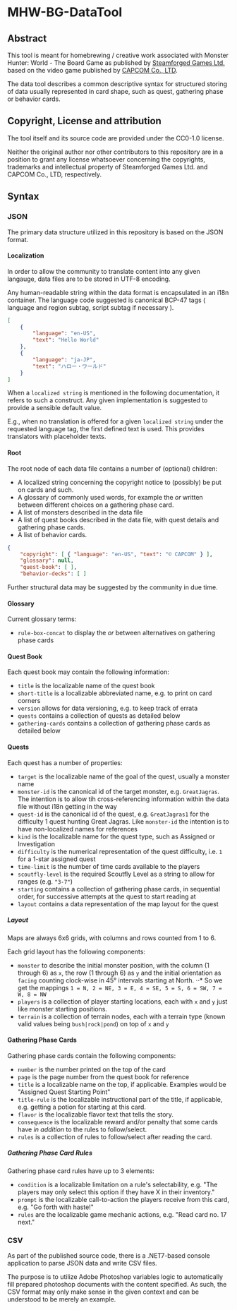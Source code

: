 # MHW-BG-DataTool

## Abstract

This tool is meant for homebrewing / creative work associated with Monster Hunter: World - The Board Game as published by [Steamforged Games Ltd.](https://steamforged.com) based on the video game published by [CAPCOM Co., LTD](https://www.capcom.com/).

The data tool describes a common descriptive syntax for structured storing of data usually represented in card shape, such as quest, gathering phase or behavior cards.

## Copyright, License and attribution

The tool itself and its source code are provided under the CC0-1.0 license.

Neither the original author nor other contributors to this repository are in a position to grant any license whatsoever concerning the copyrights, trademarks and intellectual property of Steamforged Games Ltd. and CAPCOM Co., LTD, respectively.

## Syntax

### JSON

The primary data structure utilized in this repository is based on the JSON format.

#### Localization

In order to allow the community to translate content into any given langauge, data files are to be stored in UTF-8 encoding.

Any human-readable string within the data format is encapsulated in an i18n container.
The language code suggested is canonical BCP-47 tags ( language and region subtag, script subtag if necessary ).

```json
[
	{
		"language": "en-US",
		"text": "Hello World"
	},
	{
		"language": "ja-JP",
		"text": "ハロー・ワールド"
	}
]
```

When a `localized string` is mentioned in the following documentation, it refers to such a construct.
Any given implementation is suggested to provide a sensible default value.

E.g., when no translation is offered for a given `localized string` under the requested language tag, the first defined text is used.
This provides translators with placeholder texts.

#### Root

The root node of each data file contains a number of (optional) children:

+ A localized string concerning the copyright notice to (possibly) be put on cards and such.
+ A glossary of commonly used words, for example the *or* written between different choices on a gathering phase card.
+ A list of monsters described in the data file
+ A list of quest books described in the data file, with quest details and gathering phase cards.
+ A list of behavior cards.


```json
{
	"copyright": [ { "language": "en-US", "text": "© CAPCOM" } ],
	"glossary": null,
	"quest-book": [ ],
	"behavior-decks": [ ]
```

Further structural data may be suggested by the community in due time.

#### Glossary

Current glossary terms:

+ `rule-box-concat` to display the *or* between alternatives on gathering phase cards

#### Quest Book

Each quest book may contain the following information:

+ `title` is the localizable name of the quest book
+ `short-title` is a localizable abbreviated name, e.g. to print on card corners
+ `version` allows for data versioning, e.g. to keep track of errata
+ `quests` contains a collection of quests as detailed below
+ `gathering-cards` contains a collection of gathering phase cards as detailed below

#### Quests

Each quest has a number of properties:

+ `target` is the localizable name of the goal of the quest, usually a monster name
+ `monster-id` is the canonical id of the target monster, e.g. `GreatJagras`. The intention is to allow tih cross-referencing information within the data file without i18n getting in the way
+ `quest-id` is the canonical id of the quest, e.g. `GreatJagras1` for the difficulty 1 quest hunting Great Jagras. Like `monster-id` the intention is to have non-localized names for references
+ `kind` is the localizable name for the quest type, such as Assigned or Investigation
+ `difficulty` is the numerical representation of the quest difficulty, i.e. `1` for a 1-star assigned quest
+ `time-limit` is the number of time cards available to the players
+ `scoutfly-level` is the required Scoutfly Level as a string to allow for ranges (e.g. `"3-7"`)
+ `starting` contains a collection of gathering phase cards, in sequential order, for successive attempts at the quest to start reading at
+ `layout` contains a data representation of the map layout for the quest

##### Layout

Maps are always 6x6 grids, with columns and rows counted from 1 to 6.

Each grid layout has the following components:

+ `monster` to describe the initial monster position, with the column (1 through 6) as `x`, the row (1 through 6) as `y` and the initial orientation as `facing` counting clock-wise in 45° intervals starting at North.
⋅⋅* So we get the mappings `1 = N, 2 = NE, 3 = E, 4 = SE, 5 = S, 6 = SW, 7 = W, 8 = NW`
+ `players` is a collection of player starting locations, each with `x` and `y` just like monster starting positions.
+ `terrain` is a collection of terrain nodes, each with a terrain type (known valid values being `bush|rock|pond`) on top of `x` and `y`

#### Gathering Phase Cards

Gathering phase cards contain the following components:

+ `number` is the number printed on the top of the card
+ `page` is the page number from the quest book for reference
+ `title` is a localizable name on the top, if applicable. Examples would be "Assigned Quest Starting Point"
+ `title-rule` is the localizable instructional part of the title, if applicable, e.g. getting a potion for starting at this card.
+ `flavor` is the localizable flavor text that tells the story.
+ `consequence` is the localizable reward and/or penalty that some cards have *in addition* to the rules to follow/select.
+ `rules` is a collection of rules to follow/select after reading the card.

##### Gathering Phase Card Rules

Gathering phase card rules have up to 3 elements:

+ `condition` is a localizable limitation on a rule's selectability, e.g. "The players may only select this option if they have X in their inventory."
+ `prompt` is the localizable call-to-action the players receive from this card, e.g. "Go forth with haste!"
+ `rules` are the localizable game mechanic actions, e.g. "Read card no. 17 next."

### CSV

As part of the published source code, there is a .NET7-based console application to parse JSON data and write CSV files.

The purpose is to utilize Adobe Photoshop variables logic to automatically fill prepared photoshop documents with the content specified.
As such, the CSV format may only make sense in the given context and can be understood to be merely an example.